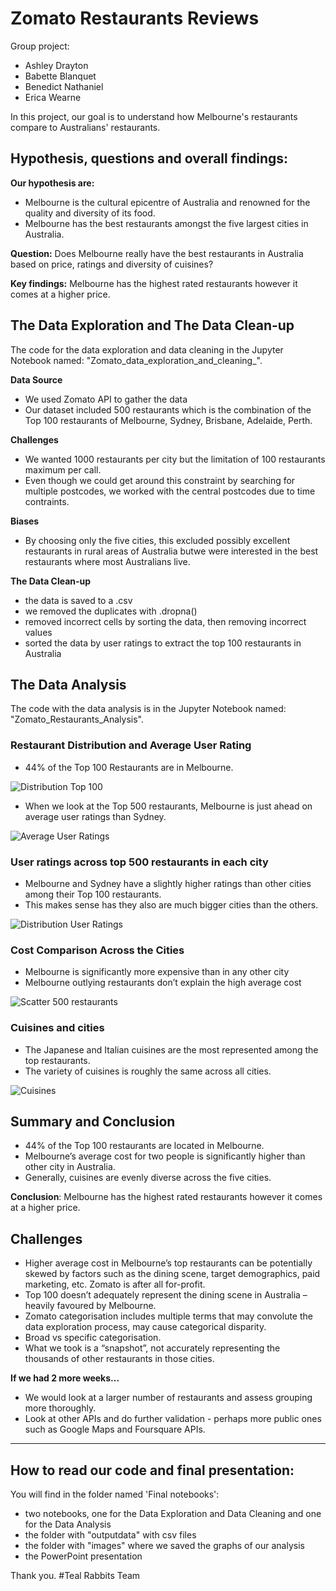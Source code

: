 # Zomato Restaurants Reviews #

Group project:
- Ashley Drayton
- Babette Blanquet 
- Benedict Nathaniel 
- Erica Wearne

In this project, our goal is to understand how Melbourne's restaurants compare to Australians' restaurants.

## Hypothesis, questions and overall findings: ##

**Our hypothesis are:**
- Melbourne is the cultural epicentre of Australia and renowned for the quality and diversity of its food.
- Melbourne has the best restaurants amongst the five largest cities in Australia.

**Question:**
Does Melbourne really have the best restaurants in Australia based on price, ratings and diversity of cuisines?

**Key findings:**
Melbourne has the highest rated restaurants however it comes at a higher price.

## The Data Exploration and The Data Clean-up ##

The code for the data exploration and data cleaning in the Jupyter Notebook named: "Zomato_data_exploration_and_cleaning_".

**Data Source**
- We used Zomato API to gather the data
- Our dataset included 500 restaurants which is the combination of the Top 100 restaurants of Melbourne, Sydney, Brisbane, Adelaide, Perth.

**Challenges**
- We wanted 1000 restaurants per city but the limitation of 100 restaurants maximum per call.
- Even though we could get around this constraint by searching for multiple postcodes, we worked with the central postcodes due to time contraints.

**Biases**
- By choosing only the five cities, this excluded possibly excellent restaurants in rural areas of Australia butwe were interested in the best restaurants where most Australians live.

**The Data Clean-up**
- the data is saved to a .csv
- we removed the duplicates with .dropna()
- removed incorrect cells by sorting the data, then removing incorrect values
- sorted the data by user ratings to extract the top 100 restaurants in Australia

## The Data Analysis ##

The code with the data analysis is in the Jupyter Notebook named: "Zomato_Restaurants_Analysis".

### Restaurant Distribution and Average User Rating ###

- 44% of the Top 100 Restaurants are in Melbourne.

![Distribution Top 100](Final_notebooks/images/DistributionTop100.png)

- When we look at the Top 500 restaurants, Melbourne is just ahead on average user ratings than Sydney.

![Average User Ratings](Final_notebooks/images/AvUserRating500.png)

### User ratings across top 500 restaurants in each city ###
- Melbourne and Sydney have a slightly higher ratings than other cities among their Top 100 restaurants.
- This makes sense has they also are much bigger cities than the others.

![Distribution User Ratings](Final_notebooks/images/UserRatingsperCity.png)

### Cost Comparison Across the Cities ###
- Melbourne is significantly more expensive than in any other city
- Melbourne outlying restaurants don’t explain the high average cost

![Scatter 500 restaurants](Final_notebooks/images/Outliers_per_city.png)

### Cuisines and cities ###
- The Japanese and Italian cuisines are the most represented among the top restaurants.
- The variety of cuisines is roughly the same across all cities. 

![Cuisines](Final_notebooks/images/Cuisines.png)

## Summary and Conclusion ##

- 44% of the Top 100 restaurants are located in Melbourne.
- Melbourne’s average cost for two people is significantly higher than other city in Australia.
- Generally, cuisines are evenly diverse across the five cities.

**Conclusion**: Melbourne has the highest rated restaurants however it comes at a higher price.

## Challenges ##

- Higher average cost in Melbourne’s top restaurants can be potentially skewed by factors such as the dining scene, target demographics, paid marketing, etc. Zomato is after all for-profit.
- Top 100 doesn’t adequately represent the dining scene in Australia – heavily favoured by Melbourne.
- Zomato categorisation includes multiple terms that may convolute the data exploration process, may cause categorical disparity.
- Broad vs specific categorisation.
- What we took is a “snapshot”, not accurately representing the thousands of other restaurants in those cities.

**If we had 2 more weeks...**
- We would look at a larger number of restaurants and assess grouping more thoroughly.
- Look at other APIs and do further validation - perhaps more public ones such as Google Maps and Foursquare APIs.


--------------------------------------------------------------------------
## How to read our code and final presentation: ##
You will find in the folder named 'Final notebooks':
- two notebooks, one for the Data Exploration and Data Cleaning and one for the Data Analysis
- the folder with "outputdata" with csv files
- the folder with "images"  where we saved the graphs of our analysis
- the PowerPoint presentation

Thank you.
#Teal Rabbits Team
